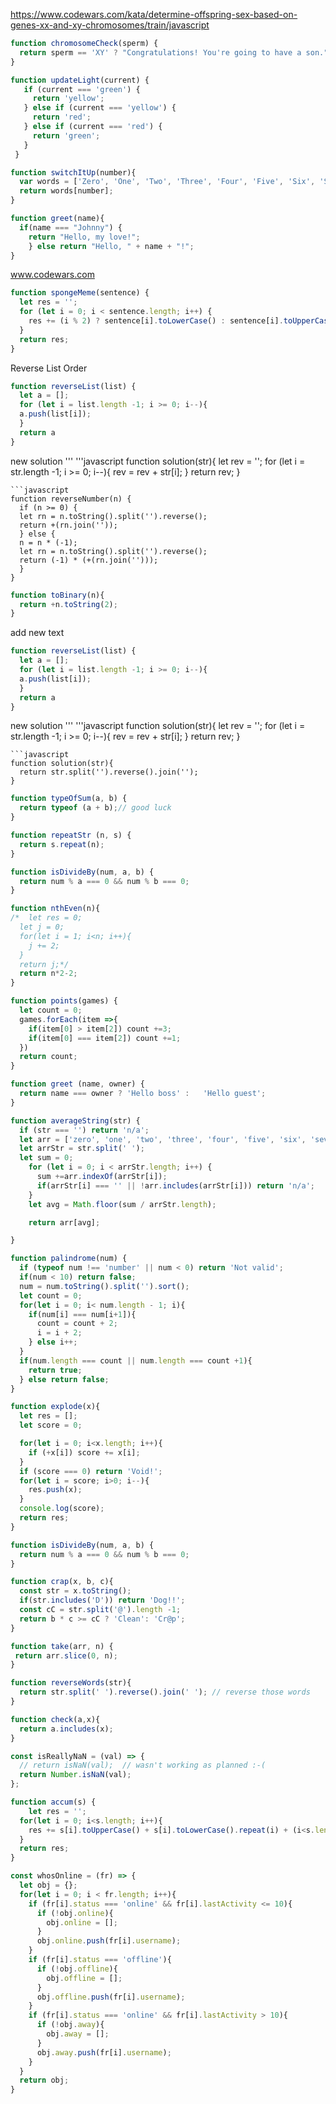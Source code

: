  https://www.codewars.com/kata/determine-offspring-sex-based-on-genes-xx-and-xy-chromosomes/train/javascript
 ```javascript
 function chromosomeCheck(sperm) {
   return sperm == 'XY' ? "Congratulations! You're going to have a son.": "Congratulations! You're going to have a daughter."
 }
 ```
```javascript
function updateLight(current) {
   if (current === 'green') {
     return 'yellow';
   } else if (current === 'yellow') {
     return 'red';
   } else if (current === 'red') {
     return 'green';
   }
 }
 ```
 ```javascript
 function switchItUp(number){
   var words = ['Zero', 'One', 'Two', 'Three', 'Four', 'Five', 'Six', 'Seven', 'Eight', 'Nine'];
   return words[number];
 }
 ```
 ```javascript
 function greet(name){
   if(name === "Johnny") {
     return "Hello, my love!";
     } else return "Hello, " + name + "!";
 }
 ```
 www.codewars.com
 ```javascript
 function spongeMeme(sentence) {
   let res = '';
   for (let i = 0; i < sentence.length; i++) {
     res += (i % 2) ? sentence[i].toLowerCase() : sentence[i].toUpperCase();
   }
   return res;
 }
 ```
 Reverse List Order
 ```javascript
 function reverseList(list) {
   let a = [];
   for (let i = list.length -1; i >= 0; i--){
   a.push(list[i]); 
   }
   return a
 }
 ```
 new solution
 '''
'''javascript
function solution(str){
  let rev = '';
  for (let i = str.length -1; i >= 0; i--){
  rev = rev + str[i];
  }
  return rev;
}
```
```javascript
function reverseNumber(n) {
  if (n >= 0) {
  let rn = n.toString().split('').reverse();
  return +(rn.join(''));
  } else {
  n = n * (-1);
  let rn = n.toString().split('').reverse();
  return (-1) * (+(rn.join('')));
  }
}
```

```javascript
function toBinary(n){
  return +n.toString(2);
}
```
add new text
 ```javascript
 function reverseList(list) {
   let a = [];
   for (let i = list.length -1; i >= 0; i--){
   a.push(list[i]);
   }
   return a
 }
 ```
new solution
 '''
'''javascript
function solution(str){
  let rev = '';
  for (let i = str.length -1; i >= 0; i--){
  rev = rev + str[i];
  }
  return rev;
}
```
```javascript
function solution(str){
  return str.split('').reverse().join('');
}
```
```javascript
function typeOfSum(a, b) {
  return typeof (a + b);// good luck
}
```
```javascript
function repeatStr (n, s) {
  return s.repeat(n);
}
```
```javascript
function isDivideBy(num, a, b) {
  return num % a === 0 && num % b === 0;
}
```
```javascript
function nthEven(n){
/*  let res = 0;
  let j = 0;
  for(let i = 1; i<n; i++){
    j += 2;
  }
  return j;*/
  return n*2-2;
}
```
```javascript
function points(games) {
  let count = 0;
  games.forEach(item =>{
    if(item[0] > item[2]) count +=3;
    if(item[0] === item[2]) count +=1;
  })
  return count;
}
```
```javascript
function greet (name, owner) {
  return name === owner ? 'Hello boss' :   'Hello guest';
}
```
```javascript
function averageString(str) {
  if (str === '') return 'n/a';
  let arr = ['zero', 'one', 'two', 'three', 'four', 'five', 'six', 'seven', 'eight', 'nine'];
  let arrStr = str.split(' ');
  let sum = 0;
    for (let i = 0; i < arrStr.length; i++) {
      sum +=arr.indexOf(arrStr[i]);
      if(arrStr[i] === '' || !arr.includes(arrStr[i])) return 'n/a';
    }
    let avg = Math.floor(sum / arrStr.length);

    return arr[avg];

}
```
```javascript
function palindrome(num) {
  if (typeof num !== 'number' || num < 0) return 'Not valid';
  if(num < 10) return false;
  num = num.toString().split('').sort();
  let count = 0;
  for(let i = 0; i< num.length - 1; i){
    if(num[i] === num[i+1]){
      count = count + 2;
      i = i + 2;
    } else i++;
  }
  if(num.length === count || num.length === count +1){
    return true;
  } else return false;
}
```
```javascript
function explode(x){
  let res = [];
  let score = 0;

  for(let i = 0; i<x.length; i++){
    if (+x[i]) score += x[i];
  }
  if (score === 0) return 'Void!';
  for(let i = score; i>0; i--){
    res.push(x);
  }
  console.log(score);
  return res;
}
```
```javascript
function isDivideBy(num, a, b) {
  return num % a === 0 && num % b === 0;
}
```
```javascript
function crap(x, b, c){
  const str = x.toString();
  if(str.includes('D')) return 'Dog!!';
  const cC = str.split('@').length -1;
  return b * c >= cC ? 'Clean': 'Cr@p';
}
```
```javascript
function take(arr, n) {
 return arr.slice(0, n);
}
```
```javascript
function reverseWords(str){
  return str.split(' ').reverse().join(' '); // reverse those words
}
```
```javascript
function check(a,x){
  return a.includes(x);
}
```
```javascript
const isReallyNaN = (val) => {
  // return isNaN(val);  // wasn't working as planned :-(
  return Number.isNaN(val);
};
```
```javascript
function accum(s) {
	let res = '';
  for(let i = 0; i<s.length; i++){
    res += s[i].toUpperCase() + s[i].toLowerCase().repeat(i) + (i<s.length - 1 ? '-' : '')
  }
  return res;
}
```
```javascript
const whosOnline = (fr) => {
  let obj = {};
  for(let i = 0; i < fr.length; i++){
    if (fr[i].status === 'online' && fr[i].lastActivity <= 10){
      if (!obj.online){
        obj.online = [];
      }
      obj.online.push(fr[i].username);
    }
    if (fr[i].status === 'offline'){
      if (!obj.offline){
        obj.offline = [];
      }
      obj.offline.push(fr[i].username);
    }
    if (fr[i].status === 'online' && fr[i].lastActivity > 10){
      if (!obj.away){
        obj.away = [];
      }
      obj.away.push(fr[i].username);
    }
  }
  return obj;
}
```
```javascript
